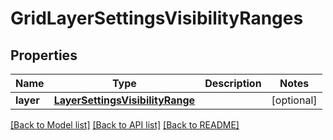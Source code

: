 # GridLayerSettingsVisibilityRanges

## Properties
Name | Type | Description | Notes
------------ | ------------- | ------------- | -------------
**layer** | [**LayerSettingsVisibilityRange**](LayerSettingsVisibilityRange.md) |  | [optional] 

[[Back to Model list]](../README.md#documentation-for-models) [[Back to API list]](../README.md#documentation-for-api-endpoints) [[Back to README]](../README.md)


